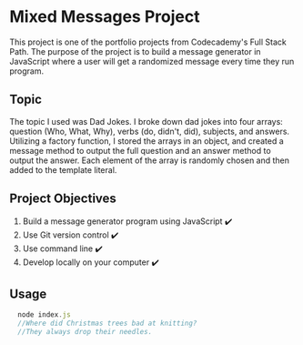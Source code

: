 # Mixed Messages Project

This project is one of the portfolio projects from Codecademy's Full Stack Path. The purpose of the project is to build a message generator in JavaScript where a user will get a randomized message every time they run
program. 

## Topic

The topic I used was Dad Jokes. I broke down dad jokes into four arrays: question (Who, What, Why), verbs (do, didn't, did), subjects, and answers. Utilizing a factory function, I stored the arrays in an object, and created
a message method to output the full question and an answer method to output the answer. Each element of the array is randomly chosen and then added to the template literal. 

## Project Objectives
1. Build a message generator program using JavaScript ✔️
2. Use Git version control ✔️
3. Use command line ✔️
4. Develop locally on your computer ✔️

## Usage
```javascript
  node index.js
  //Where did Christmas trees bad at knitting?
  //They always drop their needles.
